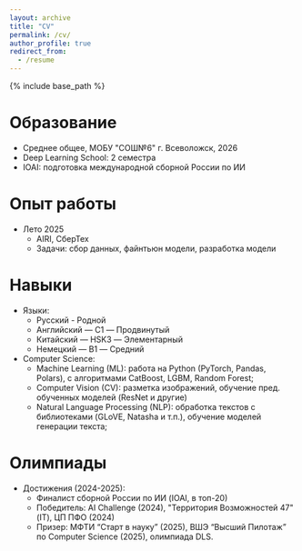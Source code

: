 ```yaml
---
layout: archive
title: "CV"
permalink: /cv/
author_profile: true
redirect_from:
  - /resume
---
```


{% include base_path %}

Образование
======
* Среднее общее, МОБУ "СОШ№6" г. Всеволожск, 2026
* Deep Learning School: 2 семестра
* IOAI: подготовка международной сборной России по ИИ

Опыт работы
======
* Лето 2025
  * AIRI, СберТех
  * Задачи: сбор данных, файнтьюн модели, разработка модели
  
Навыки
======
* Языки:
  * Русский - Родной
  * Английский — C1 — Продвинутый
  * Китайский — HSK3 — Элементарный
  * Немецкий — B1 — Средний
* Computer Science:
  * Machine Learning (ML): работа на  Python (PyTorch, Pandas, Polars), c алгоритмами CatBoost, LGBM, Random Forest; 
  * Computer Vision (CV): разметка изображений, обучение пред. обученных моделей (ResNet и другие)
  * Natural Language Processing (NLP): обработка текстов с библиотеками (GLoVE, Natasha и т.п.), обучение моделей генерации текста;

Олимпиады
======
* Достижения (2024-2025):
  * Финалист сборной России по ИИ (IOAI, в топ-20)
  * Победитель: AI Challenge (2024), "Территория Возможностей 47" (IT), ЦП ПФО (2024)
  * Призер: МФТИ “Старт в науку” (2025), ВШЭ “Высший Пилотаж” по Computer Science (2025), олимпиада DLS.
